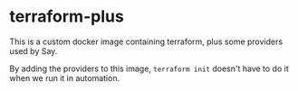 terraform-plus
==============

This is a custom docker image containing terraform, plus some
providers used by Say.

By adding the providers to this image, `terraform init` doesn't
have to do it when we run it in automation.
